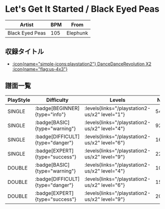 # Let's Get It Started / Black Eyed Peas

|Artist|BPM|From|
|------|---|----|
|Black Eyed Peas|105|Elephunk|

## 収録タイトル

- [:icon{name="simple-icons:playstation2"} DanceDanceRevolution X2 :icon{name="flag:us-4x3"}](/playstation2-us/x2)

## 譜面一覧

|PlayStyle|Difficulty|Levels|Notes|Movie|
|---------|----------|------|-----|-----|
|SINGLE| :badge[BEGINNER]{type="info"}| :levels{links="/playstation2-us/x2" level="1"}|54/0||
|SINGLE| :badge[BASIC]{type="warning"}| :levels{links="/playstation2-us/x2" level="4"}|92/13||
|SINGLE| :badge[DIFFICULT]{type="danger"}| :levels{links="/playstation2-us/x2" level="6"}|164/17||
|SINGLE| :badge[EXPERT]{type="success"}| :levels{links="/playstation2-us/x2" level="9"}|220/7||
|DOUBLE| :badge[BASIC]{type="warning"}| :levels{links="/playstation2-us/x2" level="4"}|100/12||
|DOUBLE| :badge[DIFFICULT]{type="danger"}| :levels{links="/playstation2-us/x2" level="6"}|150/13||
|DOUBLE| :badge[EXPERT]{type="success"}| :levels{links="/playstation2-us/x2" level="9"}|200/7||
